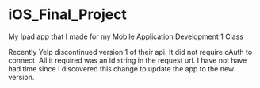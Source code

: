 iOS_Final_Project
=================

My Ipad app that I made for my Mobile Application Development 1 Class

Recently Yelp discontinued version 1 of their api. It did not require oAuth to connect. All it required was an id string in the request url. I have not have had time since I discovered this change to update the app to the new version.
